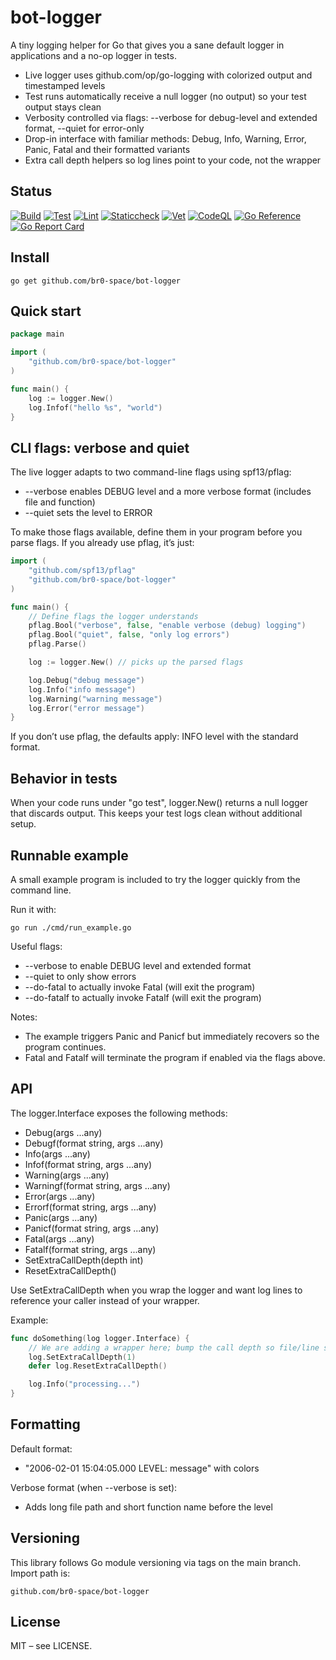 # bot-logger

A tiny logging helper for Go that gives you a sane default logger in applications and a no-op logger in tests.

- Live logger uses github.com/op/go-logging with colorized output and timestamped levels
- Test runs automatically receive a null logger (no output) so your test output stays clean
- Verbosity controlled via flags: --verbose for debug-level and extended format, --quiet for error-only
- Drop-in interface with familiar methods: Debug, Info, Warning, Error, Panic, Fatal and their formatted variants
- Extra call depth helpers so log lines point to your code, not the wrapper

## Status

[![Build](https://github.com/br0-space/bot-logger/actions/workflows/build.yml/badge.svg?branch=main)](https://github.com/br0-space/bot-logger/actions/workflows/build.yml)
[![Test](https://github.com/br0-space/bot-logger/actions/workflows/test.yml/badge.svg?branch=main)](https://github.com/br0-space/bot-logger/actions/workflows/test.yml)
[![Lint](https://github.com/br0-space/bot-logger/actions/workflows/lint.yml/badge.svg?branch=main)](https://github.com/br0-space/bot-logger/actions/workflows/lint.yml)
[![Staticcheck](https://github.com/br0-space/bot-logger/actions/workflows/staticcheck.yml/badge.svg?branch=main)](https://github.com/br0-space/bot-logger/actions/workflows/staticcheck.yml)
[![Vet](https://github.com/br0-space/bot-logger/actions/workflows/vet.yml/badge.svg?branch=main)](https://github.com/br0-space/bot-logger/actions/workflows/vet.yml)
[![CodeQL](https://github.com/br0-space/bot-logger/actions/workflows/codeql-analysis.yml/badge.svg?branch=main)](https://github.com/br0-space/bot-logger/actions/workflows/codeql-analysis.yml)
[![Go Reference](https://pkg.go.dev/badge/github.com/br0-space/bot-logger.svg)](https://pkg.go.dev/github.com/br0-space/bot-logger)
[![Go Report Card](https://goreportcard.com/badge/github.com/br0-space/bot-logger)](https://goreportcard.com/report/github.com/br0-space/bot-logger)

## Install

```
go get github.com/br0-space/bot-logger
```

## Quick start

```go
package main

import (
    "github.com/br0-space/bot-logger"
)

func main() {
    log := logger.New()
    log.Infof("hello %s", "world")
}
```

## CLI flags: verbose and quiet

The live logger adapts to two command-line flags using spf13/pflag:
- --verbose enables DEBUG level and a more verbose format (includes file and function)
- --quiet sets the level to ERROR

To make those flags available, define them in your program before you parse flags. If you already use pflag, it’s just:

```go
import (
    "github.com/spf13/pflag"
    "github.com/br0-space/bot-logger"
)

func main() {
    // Define flags the logger understands
    pflag.Bool("verbose", false, "enable verbose (debug) logging")
    pflag.Bool("quiet", false, "only log errors")
    pflag.Parse()

    log := logger.New() // picks up the parsed flags

    log.Debug("debug message")
    log.Info("info message")
    log.Warning("warning message")
    log.Error("error message")
}
```

If you don’t use pflag, the defaults apply: INFO level with the standard format.

## Behavior in tests

When your code runs under "go test", logger.New() returns a null logger that discards output. This keeps your test logs clean without additional setup.

## Runnable example

A small example program is included to try the logger quickly from the command line.

Run it with:

```
go run ./cmd/run_example.go
```

Useful flags:
- --verbose to enable DEBUG level and extended format
- --quiet to only show errors
- --do-fatal to actually invoke Fatal (will exit the program)
- --do-fatalf to actually invoke Fatalf (will exit the program)

Notes:
- The example triggers Panic and Panicf but immediately recovers so the program continues.
- Fatal and Fatalf will terminate the program if enabled via the flags above.

## API

The logger.Interface exposes the following methods:

- Debug(args ...any)
- Debugf(format string, args ...any)
- Info(args ...any)
- Infof(format string, args ...any)
- Warning(args ...any)
- Warningf(format string, args ...any)
- Error(args ...any)
- Errorf(format string, args ...any)
- Panic(args ...any)
- Panicf(format string, args ...any)
- Fatal(args ...any)
- Fatalf(format string, args ...any)
- SetExtraCallDepth(depth int)
- ResetExtraCallDepth()

Use SetExtraCallDepth when you wrap the logger and want log lines to reference your caller instead of your wrapper.

Example:

```go
func doSomething(log logger.Interface) {
    // We are adding a wrapper here; bump the call depth so file/line shows the caller of doSomething
    log.SetExtraCallDepth(1)
    defer log.ResetExtraCallDepth()

    log.Info("processing...")
}
```

## Formatting

Default format:
- "2006-02-01 15:04:05.000 LEVEL: message" with colors

Verbose format (when --verbose is set):
- Adds long file path and short function name before the level

## Versioning

This library follows Go module versioning via tags on the main branch. Import path is:

```
github.com/br0-space/bot-logger
```

## License

MIT – see LICENSE.
